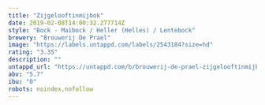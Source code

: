```yaml
---
title: "Zijgelooftinmijbok"
date: 2019-02-08T14:00:32.277714Z
style: "Bock - Maibock / Heller (Helles) / Lentebock"
brewery: "Brouwerij De Prael"
image: "https://labels.untappd.com/labels/2543184?size=hd"
rating: "3.35"
description: ""
untappd_url: "https://untappd.com/b/brouwerij-de-prael-zijgelooftinmijbok/2543184"
abv: "5.7"
ibu: "0"
robots: noindex,nofollow
---
```

